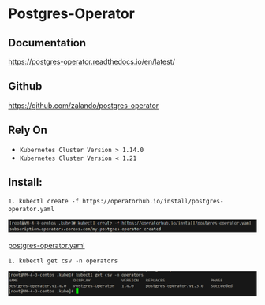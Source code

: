 # Postgres-Operator

## Documentation
https://postgres-operator.readthedocs.io/en/latest/

## Github
https://github.com/zalando/postgres-operator

## Rely On
- `Kubernetes Cluster Version > 1.14.0`
- `Kubernetes Cluster Version < 1.21`

## Install:

```shell
1. kubectl create -f https://operatorhub.io/install/postgres-operator.yaml
```
![img](img/postgres-Operator.png)

[postgres-operator.yaml](yml/postgres-operator.yaml)

```shell
1. kubectl get csv -n operators
```
![img](img/operator.png)



